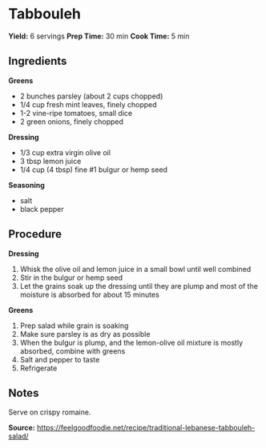 # Tabbouleh
**Yield:** 6 servings
**Prep Time:** 30 min
**Cook Time:** 5 min

## Ingredients
**Greens**
- 2 bunches parsley (about 2 cups chopped)
- 1/4 cup fresh mint leaves, finely chopped
- 1-2 vine-ripe tomatoes, small dice
- 2 green onions, finely chopped

**Dressing**
- 1/3 cup extra virgin olive oil
- 3 tbsp lemon juice
- 1/4 cup (4 tbsp) fine #1 bulgur or hemp seed

**Seasoning**
- salt
- black pepper

## Procedure
**Dressing**
1. Whisk the olive oil and  lemon juice in a small bowl until well combined
2. Stir in the bulgur or hemp seed
3. Let the grains soak up the dressing until they are plump and most of the moisture is absorbed for about 15 minutes

**Greens**
1. Prep salad while grain is soaking
2. Make sure parsley is as dry as possible
3. When the bulgur is plump, and the lemon-olive oil mixture is mostly absorbed, combine with greens
4. Salt and pepper to taste
5. Refrigerate

## Notes
Serve on crispy romaine.

**Source:** https://feelgoodfoodie.net/recipe/traditional-lebanese-tabbouleh-salad/
